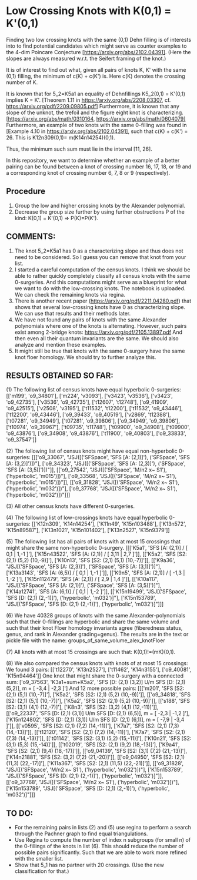 # Low Crossing Knots with K(0,1) = K'(0,1)
Finding two low crossing knots with the same (0,1) Dehn filling is of interests into to find potential candidates
which might serve as counter examples to the 4-dim Poincare Conjecture [https://arxiv.org/abs/2102.04391]. 
(Here the slopes are always measured w.r.t. the Seifert framing of the knot.)

It is of interest to find out what, given all pairs of knots K, K' with the same (0,1) filling, the minimum
of c(K) + c(K') is. Here c(K) denotes the crossing number of K.

It is known that for 5_2=K5a1 an equality of Dehnfillings K5_2(0,1) = K'(0,1) implies K = K'. [Theorem 1.11 in https://arxiv.org/abs/2208.03307, cf. https://arxiv.org/pdf/2209.09805.pdf]
Furthermore, it is known that any slope of the unknot, the trefoil and the figure eight knot is characterizing. [https://arxiv.org/abs/math/0310164, https://arxiv.org/abs/math/0604079]
Furthermore, an example of two knots with the same 0-filling was found in [Example 4.10 in https://arxiv.org/abs/2102.04391], such that c(K) + c(K') = 26. This is K12n309(0,1)= m(K14n14254)(0,1).

Thus, the minimum such sum must lie in the interval [11, 26].

In this repository, we want to determine whether an example of a better pairing can be found between a knot of 
crossing number 16, 17, 18, or 19 and a corresponding knot of crossing number 6, 7, 8 or 9 (respectively).

## Procedure
1. Group the low and higher crossing knots by the Alexander polynomial.
2. Decrease the group size further by using further obstructions P of the kind:  K(0,1) = K'(0,1) => P(K)=P(K').

## COMMENTS:
1. The knot 5_2=K5a1 has 0 as a characterizing slope and thus does not need to be considered. So I guess you can remove that knot from your list.
2. I started a careful computation of the census knots. I think we should be able to rather quickly completely classify all census knots with the same 0-surgeries. And this computations might serve as a blueprint for what we want to do with the low-crossing knots. The notebook is uploaded. We can check the remaining knots via regina. 
3. There is another recent paper (https://arxiv.org/pdf/2211.04280.pdf) that shows that several low-crossing knots have 0 as characterizing slope. We can use that results and their methods later.
4. We have not found any pairs of knots with the same Alexander polynomials where one of the knots is alternating. However, such pairs exist among 2-bridge knots: https://arxiv.org/pdf/2105.13897.pdf And then even all their quantum invariants are the same. We should also analyze and mention these examples.
5. It might still be true that knots with the same 0-surgery have the same knot floer homology. We should try to further analyze this.

## RESULTS OBTAINED SO FAR:
(1) The following list of census knots have equal hyperbolic 0-surgeries:
[['m199', 'o9_34801'],
 ['m224', 'v3093'],
 ['v3423', 'v3536'],
 ['v3423', 'o9_42735'],
 ['v3536', 'o9_42735'],
 ['t12607', 't12748'],
 ['o9_41909', 'o9_42515'],
 ['v2508', 'v3195'],
 ['t11532', 't12200'],
 ['t11532', 'o9_43446'],
 ['t12200', 'o9_43446'],
 ['o9_39433', 'o9_40519'],
 ['v2869', 't12388'],
 ['t07281', 'o9_34949'],
 ['t07281', 'o9_39806'],
 ['o9_34949', 'o9_39806'],
 ['t10974', 'o9_39967'],
 ['t09735', 't11748'],
 ['t09900', 'o9_34908'],
 ['t09900', 'o9_43876'],
 ['o9_34908', 'o9_43876'],
 ['t11900', 'o9_40803'],
 ['o9_33833', 'o9_37547']]
 
 (2)  The following list of census knots might have equal non-hyperbolic 0-surgeries:
  [[['o9_33067',
   "JSJ([('SFSpace', 'SFS [A: (2,1)]'), ('SFSpace', 'SFS [A: (3,2)]')])"],
  ['o9_34323',
   "JSJ([('SFSpace', 'SFS [A: (2,3)]'), ('SFSpace', 'SFS [A: (3,5)]')])"]],
 [['o9_27542', "JSJ([('SFSpace', 'M/n2 x~ S1'), ('hyperbolic', 'm015')])"],
  ['o9_33568', "JSJ([('SFSpace', 'M/n2 x~ S1'), ('hyperbolic', 'm015')])"]],
 [['o9_31828', "JSJ([('SFSpace', 'M/n2 x~ S1'), ('hyperbolic', 'm032')])"],
  ['o9_37768', "JSJ([('SFSpace', 'M/n2 x~ S1'), ('hyperbolic', 'm032')])"]]]
  
  (3) All other census knots have different 0-surgeries.
  
  (4) The following list of low-crossings knots have equal hyperbolic 0-surgeries:
  [['K12n309', 'K14n14254'],
 ['K11n49', 'K15n103488'],
 ['K13n572', 'K15n89587'],
 ['K13n1021', 'K15n101402'],
 ['K13n2527', 'K15n9379']]
 
 (5) The following list has all pairs of knots with at most 15 crossings that might share the same non-hyperbolic 0-surgery.
  [[['K5a1', 'SFS [A: (2,1)] / [ 0,1 | 1,-1 ]'],
  ['K15n43522', 'SFS [A: (2,1)] / [ 3,11 | 2,7 ]']],
 [['K5a2', 'SFS [S2: (2,1) (5,2) (10,-9)]'],
  ['K10n13', 'SFS [S2: (2,1) (5,1) (10,-7)]']],
 [['K9a36',
   "JSJ[('SFSpace', 'SFS [A: (2,3)]'), ('SFSpace', 'SFS [A: (3,1)]')]"],
  ['K13a3143', 'SFS [A: (6,5)] / [ 0,1 | 1,-1 ]']],
 [['K9n5', 'SFS [A: (2,1)] / [ -1,3 | 1,-2 ]'],
  ['K15n112479', 'SFS [A: (2,1)] / [ 2,9 | 1,4 ]']],
 [['K10a117',
   "JSJ[('SFSpace', 'SFS [A: (2,1)]'), ('SFSpace', 'SFS [A: (3,5)]')]"],
  ['K14a12741', 'SFS [A: (6,1)] / [ 0,1 | 1,-2 ]']],
 [['K15n19499',
   "JSJ[('SFSpace', 'SFS [D: (2,1) (2,-1)]'), ('hyperbolic', 'm032')]"],
  ['K15n153789',
   "JSJ[('SFSpace', 'SFS [D: (2,1) (2,-1)]'), ('hyperbolic', 'm032')]"]]]
 
(6) We have 40328 groups of knots with the same Alexander-polynomials such that their 0-fillings are hyperbolic and share the same volume and such that their knot Floer homology invariants agree (fiberedness status, genus, and rank in Alexander grading=genus). The results are in the text or pickle file with the name: groups_of_same_volume_alex_knotFloer

(7) All knots with at most 15 crossings are such that: K(0,1)!=(mK)(0,1).

(8) We also compared the census knots with knots of at most 15 crossings:
We found 3 pairs: [['t12270', 'K13n2527'], ['t11462', 'K14n3155'], ['o9_40081', 'K15n94464']]
One knot that might share the 0-surgery with a connected sum:
['o9_37563', 'K3a1+sum+K5a2', 'SFS [D: (2,1) (3,2)] U/m SFS [D: (2,1) (5,2)], m = [ -3,4 | -2,3 ]']
And 12 more possible pairs:
[[['m201', 'SFS [S2: (2,1) (5,1) (10,-7)]'],
  ['K5a2', 'SFS [S2: (2,1) (5,2) (10,-9)]']],
 [['o9_34818', 'SFS [S2: (2,1) (5,1) (10,-7)]'],
  ['K5a2', 'SFS [S2: (2,1) (5,2) (10,-9)]']],
 [['s188', 'SFS [S2: (3,1) (4,1) (12,-7)]'],
  ['K8n3', 'SFS [S2: (3,2) (4,1) (12,-11)]']],
 [['o9_22337',
   'SFS [D: (2,1) (3,1)] U/m SFS [D: (2,1) (6,5)], m = [ -2,3 | -1,2 ]'],
  ['K15n124802',
   'SFS [D: (2,1) (3,1)] U/m SFS [D: (2,1) (6,1)], m = [ -7,9 | -3,4 ]']],
 [['v0595', 'SFS [S2: (2,1) (7,2) (14,-11)]'],
  ['K7a7', 'SFS [S2: (2,1) (7,3) (14,-13)]']],
 [['t12120', 'SFS [S2: (2,1) (7,2) (14,-11)]'],
  ['K7a7', 'SFS [S2: (2,1) (7,3) (14,-13)]']],
 [['t01142', 'SFS [S2: (3,1) (5,2) (15,-11)]'],
  ['K10n21', 'SFS [S2: (3,1) (5,3) (15,-14)]']],
 [['t02019', 'SFS [S2: (2,1) (9,2) (18,-13)]'],
  ['K9a41', 'SFS [S2: (2,1) (9,4) (18,-17)]']],
 [['o9_04139', 'SFS [S2: (3,1) (7,2) (21,-13)]'],
  ['K14n21881', 'SFS [S2: (3,2) (7,2) (21,-20)]']],
 [['o9_04950', 'SFS [S2: (2,1) (11,3) (22,-17)]'],
  ['K11a367', 'SFS [S2: (2,1) (11,5) (22,-21)]']],
 [['o9_31828', "JSJ([('SFSpace', 'M/n2 x~ S1'), ('hyperbolic', 'm032')])"],
  ['K15n153789',
   "JSJ[('SFSpace', 'SFS [D: (2,1) (2,-1)]'), ('hyperbolic', 'm032')]"]],
 [['o9_37768', "JSJ([('SFSpace', 'M/n2 x~ S1'), ('hyperbolic', 'm032')])"],
  ['K15n153789',
   "JSJ[('SFSpace', 'SFS [D: (2,1) (2,-1)]'), ('hyperbolic', 'm032')]"]]]

## TO DO:
- For the remaining pairs in lists (2) and (5) use regina to perform a search through the Pachner graph to find equal triangulations.
- Use Regina to compute the number of index n subgroups (for small n) of the 0-fillings of the knots in list (6). This should reduce the number of possible pairs significantly. Such that we are able to work more refined with the smaller list.
- Show that 5_1 has no partner with 20 crossings. (Use the new classification for that.)
